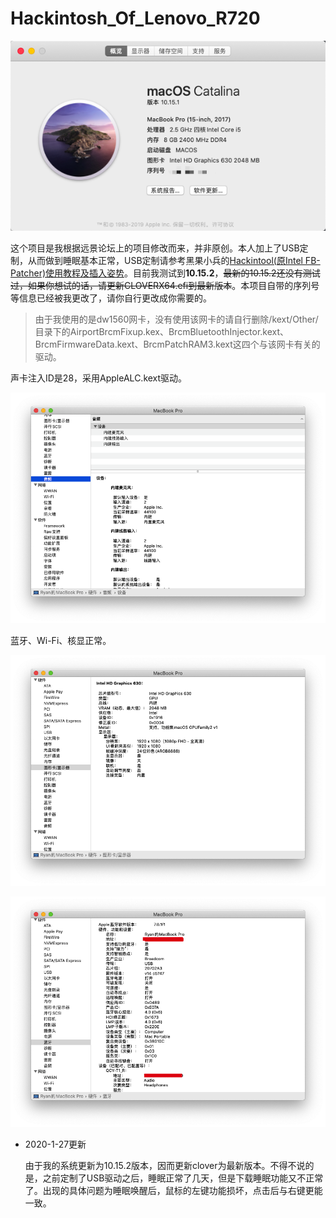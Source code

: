 # Hackintosh_Of_Lenovo_R720

![info](img/info.png)

这个项目是我根据远景论坛上的项目修改而来，并非原创。本人加上了USB定制，从而做到睡眠基本正常，USB定制请参考黑果小兵的[Hackintool(原Intel FB-Patcher)使用教程及插入姿势](https://blog.daliansky.net/Intel-FB-Patcher-tutorial-and-insertion-pose.html)。目前我测试到**10.15.2**，~~最新的10.15.2还没有测试过，如果你想试的话，请更新CLOVERX64.efi到最新版本~~。本项目自带的序列号等信息已经被我更改了，请你自行更改成你需要的。

> 由于我使用的是dw1560网卡，没有使用该网卡的请自行删除/kext/Other/目录下的AirportBrcmFixup.kex、BrcmBluetoothInjector.kext、BrcmFirmwareData.kext、BrcmPatchRAM3.kext这四个与该网卡有关的驱动。


声卡注入ID是28，采用AppleALC.kext驱动。

![audio](img/audio.png)

蓝牙、Wi-Fi、核显正常。

![info](img/gpu.png)

![info](img/Bluetooth.png)

- 2020-1-27更新

  由于我的系统更新为10.15.2版本，因而更新clover为最新版本。不得不说的是，之前定制了USB驱动之后，睡眠正常了几天，但是下载睡眠功能又不正常了。出现的具体问题为睡眠唤醒后，鼠标的左键功能损坏，点击后与右键更能一致。